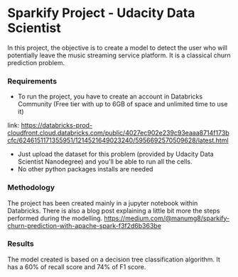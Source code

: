 # Sparkify Project - Udacity Data Scientist
In this project, the objective is to create a model to detect the user who will potentially leave the music streaming service platform. It is a classical churn prediction problem.

### Requirements
- To run the project, you have to create an account in Databricks Community (Free tier with up to 6GB of space and unlimited time to use it)

link: https://databricks-prod-cloudfront.cloud.databricks.com/public/4027ec902e239c93eaaa8714f173bcfc/6246151171355951/1214521649023240/5956692570509628/latest.html
 -  Just upload the dataset for this problem (provided by Udacity Data Scientist Nanodegree) and you'll be able to run all the cells.
- No other python packages installs are needed

### Methodology
The project has been created mainly in a jupyter notebook within Databricks. There is also a blog post explaining a little bit more the steps performed during the modelling. 
https://medium.com/@manumg8/sparkify-churn-prediction-with-apache-spark-f3f2d6b363be

### Results
The model created is based on a decision tree classification algorithm. It has a 60% of recall score and 74% of F1 score.  
